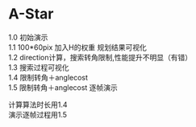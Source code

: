 # A-Star

1.0   初始演示  
1.1   100*60pix  加入H的权重 规划结果可视化  
1.2   direction计算，搜索转角限制,性能提升不明显（有错）  
1.3   搜索过程可视化　  
1.4   限制转角＋anglecost   
1.5   限制转角＋anglecost  逐帧演示  




计算算法时长用1.4  
演示逐帧过程用1.5  
